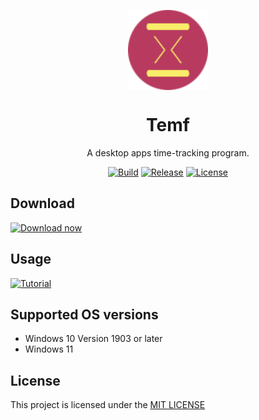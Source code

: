 <p align="center">
  <img width="128" align="center" src="Temf/Immagini/Logo-1.png">
</p>
<h1 align="center">
  Temf
</h1>
<p align="center">
  A desktop apps time-tracking program.
</p>
<p align="center">
  <a href="https://github.com/Lauri5/Temf/tree/master/.github/workflows" rel="nofollow"><img src="https://img.shields.io/badge/build-passing-green" alt="Build" style="max-width: 100%;"></a>
  <a href="https://sourceforge.net/projects/temf" rel="nofollow"><img src="https://img.shields.io/badge/release-1.0-blue" alt="Release" style="max-width: 100%;"></a>
  <a href="https://github.com/Lauri5/Temf/blob/master/LICENSE.txt"><img src="https://img.shields.io/badge/license-MIT-blue" alt="License" style="max-width: 100%;"></a>
</p>

## Download

<a href="https://sourceforge.net/projects/temf/"><img src="https://a.fsdn.com/con/images/sandiego/sf-logo-full.svg" alt="Download now" width="284"/></a>

## Usage

<a href="https://www.youtube.com/watch?v=4qBouGMASxI"><img src="https://www.gstatic.com/youtube/img/branding/youtubelogo/svg/youtubelogo.svg" alt="Tutorial" width="284"/></a>

## Supported OS versions

- Windows 10 Version 1903 or later
- Windows 11

## License

This project is licensed under the [MIT LICENSE](https://github.com/Lauri5/Temf/blob/master/LICENSE.txt)
